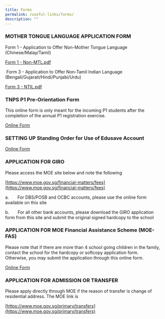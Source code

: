 ```yaml
---
title: Forms
permalink: /useful-links/forms/
description: ""
---
```

### MOTHER TONGUE LANGUAGE APPLICATION FORM

Form 1 - Application to Offer Non-Mother Tongue Language (Chinese/Malay/Tamil)  
  
[Form 1 - Non-MTL.pdf](/files/Form%201%20-%20Non-MTL.pdf)
  
 Form 3 - Application to Offer Non-Tamil Indian Language (Bengali/Gujarati/Hindi/Punjabi/Urdu)  
  
[Form 3 - NTIL.pdf](/files/Form%203%20-%20NTIL.pdf)
  
  

### TNPS P1 Pre-Orientation Form

This online form is only meant for the incoming P1 students after the completion of the annual P1 registration exercise.

<u>Online Form</u>

  

### SETTING UP Standing Order for Use of Edusave Account

  
[Online Form](https://form.gov.sg/#!/5be24a1bb3f842000fdc4e59)  
  
  

### APPLICATION FOR GIRO

Please access the MOE site below and note the following  

[https://www.moe.gov.sg/financial-matters/fees](https://www.moe.gov.sg/financial-matters/fees)

a.       For DBS/POSB and OCBC accounts, please use the online form available on this site

b.       For all other bank accounts, please download the GIRO application form from this site and submit the original signed hardcopy to the school

  

### APPLICATION FOR MOE Financial Assistance Scheme (MOE-FAS)

Please note that if there are more than 4 school going children in the family, contact the school for the hardcopy or softcopy application form. Otherwise, you may submit the application through this online form.

<u>Online Form</u>

  

### APPLICATION FOR ADMISSION OR TRANSFER

Please apply directly through MOE if the reason of transfer is change of residential address. The MOE link is

[https://www.moe.gov.sg/primary/transfers](https://www.moe.gov.sg/primary/transfers)